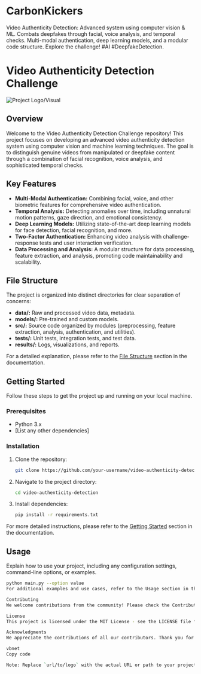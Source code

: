 # CarbonKickers
Video Authenticity Detection: Advanced system using computer vision &amp; ML. Combats deepfakes through facial, voice analysis, and temporal checks. Multi-modal authentication, deep learning models, and a modular code structure. Explore the challenge! #AI #DeepfakeDetection.

# Video Authenticity Detection Challenge

![Project Logo/Visual](url/to/logo)

## Overview

Welcome to the Video Authenticity Detection Challenge repository! This project focuses on developing an advanced video authenticity detection system using computer vision and machine learning techniques. The goal is to distinguish genuine videos from manipulated or deepfake content through a combination of facial recognition, voice analysis, and sophisticated temporal checks.

## Key Features

- **Multi-Modal Authentication:** Combining facial, voice, and other biometric features for comprehensive video authentication.
- **Temporal Analysis:** Detecting anomalies over time, including unnatural motion patterns, gaze direction, and emotional consistency.
- **Deep Learning Models:** Utilizing state-of-the-art deep learning models for face detection, facial recognition, and more.
- **Two-Factor Authentication:** Enhancing video analysis with challenge-response tests and user interaction verification.
- **Data Processing and Analysis:** A modular structure for data processing, feature extraction, and analysis, promoting code maintainability and scalability.

## File Structure

The project is organized into distinct directories for clear separation of concerns:

- **data/:** Raw and processed video data, metadata.
- **models/:** Pre-trained and custom models.
- **src/:** Source code organized by modules (preprocessing, feature extraction, analysis, authentication, and utilities).
- **tests/:** Unit tests, integration tests, and test data.
- **results/:** Logs, visualizations, and reports.

For a detailed explanation, please refer to the [File Structure](path/to/README#file-structure) section in the documentation.

## Getting Started

Follow these steps to get the project up and running on your local machine.

### Prerequisites

- Python 3.x
- [List any other dependencies]

### Installation

1. Clone the repository:

    ```bash
    git clone https://github.com/your-username/video-authenticity-detection.git
    ```

2. Navigate to the project directory:

    ```bash
    cd video-authenticity-detection
    ```

3. Install dependencies:

    ```bash
    pip install -r requirements.txt
    ```

For more detailed instructions, please refer to the [Getting Started](path/to/README#getting-started) section in the documentation.

## Usage

Explain how to use your project, including any configuration settings, command-line options, or examples.

```bash
python main.py --option value
For additional examples and use cases, refer to the Usage section in the documentation.

Contributing
We welcome contributions from the community! Please check the Contributing Guidelines for details on how to contribute to the project.

License
This project is licensed under the MIT License - see the LICENSE file for details.

Acknowledgments
We appreciate the contributions of all our contributors. Thank you for helping make this project better!

vbnet
Copy code

Note: Replace `url/to/logo` with the actual URL or path to your project's logo or visual 

